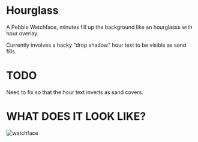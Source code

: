 Hourglass
=========

A Pebble Watchface, minutes fill up the background like an hourglasss with hour overlay.


Currently involves a hacky "drop shadow" hour text to be visible as sand fills. 

TODO
====
Need to fix so that the hour text inverts as sand covers.


WHAT DOES IT LOOK LIKE?
=======================

![watchface](http://raw.github.com/camflan/Hourglass/master/watchface.JPG)
